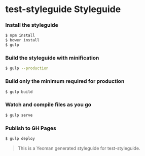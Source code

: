 # test-styleguide Styleguide

### Install the styleguide

```bash
$ npm install
$ bower install
$ gulp
```

### Build the styleguide with minification

```bash
$ gulp --production
```

### Build only the minimum required for production

```bash
$ gulp build
```

### Watch and compile files as you go

```bash
$ gulp serve
```

### Publish to GH Pages

```bash
$ gulp deploy
```


> This is a Yeoman generated styleguide for test-styleguide.